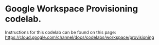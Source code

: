 # Google Workspace Provisioning codelab.

Instructions for this codelab can be found on this page:
https://cloud.google.com/channel/docs/codelabs/workspace/provisioning